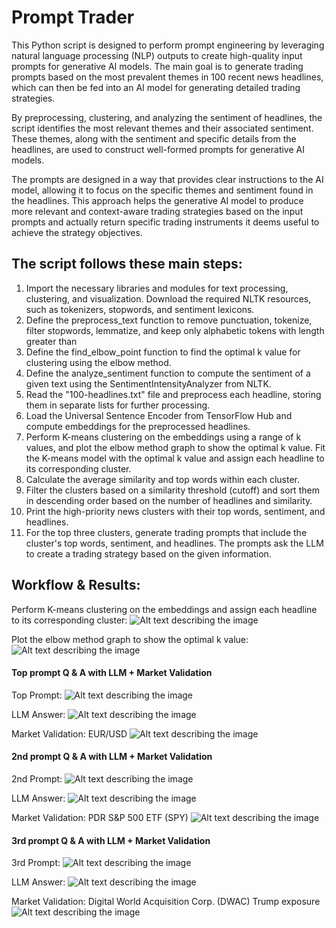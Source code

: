 # Prompt Trader
This Python script is designed to perform prompt engineering by leveraging natural language processing (NLP) outputs to create high-quality input prompts for generative AI models. The main goal is to generate trading prompts based on the most prevalent themes in 100 recent news headlines, which can then be fed into an AI model for generating detailed trading strategies.

By preprocessing, clustering, and analyzing the sentiment of headlines, the script identifies the most relevant themes and their associated sentiment. These themes, along with the sentiment and specific details from the headlines, are used to construct well-formed prompts for generative AI models.

The prompts are designed in a way that provides clear instructions to the AI model, allowing it to focus on the specific themes and sentiment found in the headlines. This approach helps the generative AI model to produce more relevant and context-aware trading strategies based on the input prompts and actually return specific trading instruments it deems useful to achieve the strategy objectives.


## The script follows these main steps:

1. Import the necessary libraries and modules for text processing, clustering, and visualization. Download the required NLTK resources, such as tokenizers, stopwords, and sentiment lexicons.
2. Define the preprocess_text function to remove punctuation, tokenize, filter stopwords, lemmatize, and keep only alphabetic tokens with length greater than
3. Define the find_elbow_point function to find the optimal k value for clustering using the elbow method.
4. Define the analyze_sentiment function to compute the sentiment of a given text using the SentimentIntensityAnalyzer from NLTK.
5. Read the "100-headlines.txt" file and preprocess each headline, storing them in separate lists for further processing.
6. Load the Universal Sentence Encoder from TensorFlow Hub and compute embeddings for the preprocessed headlines.
7. Perform K-means clustering on the embeddings using a range of k values, and plot the elbow method graph to show the optimal k value. Fit the K-means model with the optimal k value and assign each headline to its corresponding cluster.
8. Calculate the average similarity and top words within each cluster.
9. Filter the clusters based on a similarity threshold (cutoff) and sort them in descending order based on the number of headlines and similarity.
10. Print the high-priority news clusters with their top words, sentiment, and headlines.
11. For the top three clusters, generate trading prompts that include the cluster's top words, sentiment, and headlines. The prompts ask the LLM to create a trading strategy based on the given information.


## Workflow & Results:
Perform K-means clustering on the embeddings and assign each headline to its corresponding cluster:
![Alt text describing the image](https://github.com/AI-Voodoo/prompt_trader/blob/main/assets/clustering.png?raw=true)

Plot the elbow method graph to show the optimal k value:
![Alt text describing the image](https://github.com/AI-Voodoo/prompt_trader/blob/main/assets/Figure_1.png?raw=true)

#### Top prompt Q & A with LLM + Market Validation

Top Prompt:
![Alt text describing the image](https://github.com/AI-Voodoo/prompt_trader/blob/main/assets/top-prompt.png?raw=true)

LLM Answer:
![Alt text describing the image](https://github.com/AI-Voodoo/prompt_trader/blob/main/assets/p1-answer.png?raw=true)

Market Validation: EUR/USD
![Alt text describing the image](https://github.com/AI-Voodoo/prompt_trader/blob/main/assets/EUR-USD.png?raw=true)

#### 2nd prompt Q & A with LLM + Market Validation

2nd Prompt:
![Alt text describing the image](https://github.com/AI-Voodoo/prompt_trader/blob/main/assets/2nd-prompt.png?raw=true)

LLM Answer:
![Alt text describing the image](https://github.com/AI-Voodoo/prompt_trader/blob/main/assets/2nd-answer.png?raw=true)

Market Validation: PDR S&P 500 ETF (SPY)
![Alt text describing the image](https://github.com/AI-Voodoo/prompt_trader/blob/main/assets/SPDR%20S&P%20500%20ETF.png?raw=true)

#### 3rd prompt Q & A with LLM + Market Validation

3rd Prompt:
![Alt text describing the image](https://github.com/AI-Voodoo/prompt_trader/blob/main/assets/3rd-prompt.png?raw=true)

LLM Answer:
![Alt text describing the image](https://github.com/AI-Voodoo/prompt_trader/blob/main/assets/3rd-answer.png?raw=true)

Market Validation: Digital World Acquisition Corp. (DWAC) Trump exposure
![Alt text describing the image](https://github.com/AI-Voodoo/prompt_trader/blob/main/assets/DWAC.png?raw=true)
